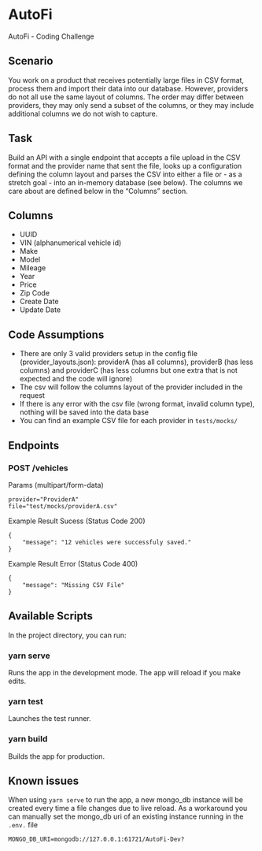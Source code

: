 # AutoFi
AutoFi - Coding Challenge

## Scenario
You work on a product that receives potentially large files in CSV format, process them and
import their data into our database. However, providers do not all use the same layout of
columns. The order may differ between providers, they may only send a subset of the columns,
or they may include additional columns we do not wish to capture.

## Task
Build an API with a single endpoint that accepts a file upload in the CSV format and the provider
name that sent the file, looks up a configuration defining the column layout and parses the CSV
into either a file or - as a stretch goal - into an in-memory database (see below).
The columns we care about are defined below in the “Columns” section.

## Columns
- UUID
- VIN (alphanumerical vehicle id)
- Make
- Model
- Mileage
- Year
- Price
- Zip Code
- Create Date
- Update Date

## Code Assumptions
- There are only 3 valid providers setup in the config file (provider_layouts.json): providerA (has all columns), providerB (has less columns) and providerC (has less columns but one extra that is not expected and the code will ignore)
- The csv will follow the columns layout of the provider included in the request
- If there is any error with the csv file (wrong format, invalid column type), nothing will be saved into the data base
- You can find an example CSV file for each provider in `tests/mocks/`

## Endpoints

### POST /vehicles
Params (multipart/form-data)
```
provider="ProviderA"
file="test/mocks/providerA.csv"
```
Example Result Sucess (Status Code 200)
```
{
    "message": "12 vehicles were successfuly saved."
}
```
Example Result Error (Status Code 400)
```
{
    "message": "Missing CSV File"
}
```

## Available Scripts
In the project directory, you can run:

### yarn serve
Runs the app in the development mode. The app will reload if you make edits.

### yarn test
Launches the test runner.

### yarn build
Builds the app for production.

## Known issues
When using `yarn serve` to run the app, a new mongo_db instance will be created every time a file changes due to live reload. As a workaround you can manually set the mongo_db uri of an existing instance running in the `.env.` file
```
MONGO_DB_URI=mongodb://127.0.0.1:61721/AutoFi-Dev?
```
